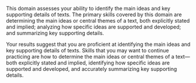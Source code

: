 This domain assesses your ability to identify the main ideas and key supporting details of texts. The primary skills covered by this domain are determining the main ideas or central themes of a text, both explicitly stated and implied; analyzing how specific ideas are supported and developed; and summarizing key supporting details.

Your results suggest that you are proficient at identifying the main ideas and key supporting details of texts. Skills that you may want to continue practicing are how to determine the main ideas or central themes of a text—both explicitly stated and implied, identifying how specific ideas are supported and developed, and accurately summarizing key supporting details.
